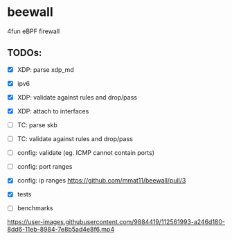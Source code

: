 # beewall

4fun eBPF firewall

## TODOs: 

-  [x]  XDP: parse xdp_md
-  [x]  ipv6
-  [x]  XDP: validate against rules and drop/pass
-  [x]  XDP: attach to interfaces
-  [ ]  TC: parse skb
-  [ ]  TC: validate against rules and drop/pass
-  [ ]  config: validate (eg. ICMP cannot contain ports)
-  [ ]  config: port ranges
-  [x]  config: ip ranges https://github.com/mmat11/beewall/pull/3
-  [x]  tests
-  [ ]  benchmarks



https://user-images.githubusercontent.com/9884419/112561993-a246d180-8dd6-11eb-8984-7e8b5ad4e8f6.mp4
